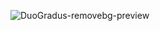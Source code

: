 ![DuoGradus-removebg-preview](https://github.com/Jstn2004/Login/assets/135236159/4a061604-a585-47ad-ab04-1cb44c84ca05)

